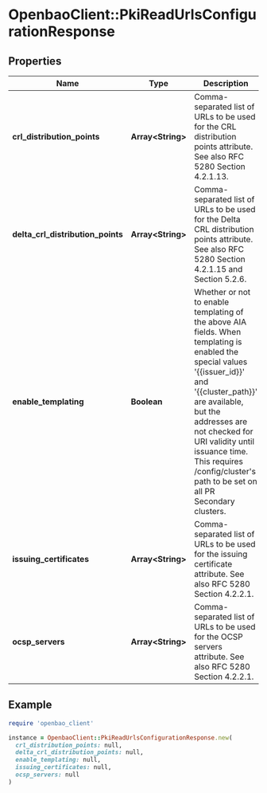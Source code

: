 # OpenbaoClient::PkiReadUrlsConfigurationResponse

## Properties

| Name | Type | Description | Notes |
| ---- | ---- | ----------- | ----- |
| **crl_distribution_points** | **Array&lt;String&gt;** | Comma-separated list of URLs to be used for the CRL distribution points attribute. See also RFC 5280 Section 4.2.1.13. | [optional] |
| **delta_crl_distribution_points** | **Array&lt;String&gt;** | Comma-separated list of URLs to be used for the Delta CRL distribution points attribute. See also RFC 5280 Section 4.2.1.15 and Section 5.2.6. | [optional] |
| **enable_templating** | **Boolean** | Whether or not to enable templating of the above AIA fields. When templating is enabled the special values &#39;{{issuer_id}}&#39; and &#39;{{cluster_path}}&#39; are available, but the addresses are not checked for URI validity until issuance time. This requires /config/cluster&#39;s path to be set on all PR Secondary clusters. | [optional] |
| **issuing_certificates** | **Array&lt;String&gt;** | Comma-separated list of URLs to be used for the issuing certificate attribute. See also RFC 5280 Section 4.2.2.1. | [optional] |
| **ocsp_servers** | **Array&lt;String&gt;** | Comma-separated list of URLs to be used for the OCSP servers attribute. See also RFC 5280 Section 4.2.2.1. | [optional] |

## Example

```ruby
require 'openbao_client'

instance = OpenbaoClient::PkiReadUrlsConfigurationResponse.new(
  crl_distribution_points: null,
  delta_crl_distribution_points: null,
  enable_templating: null,
  issuing_certificates: null,
  ocsp_servers: null
)
```

